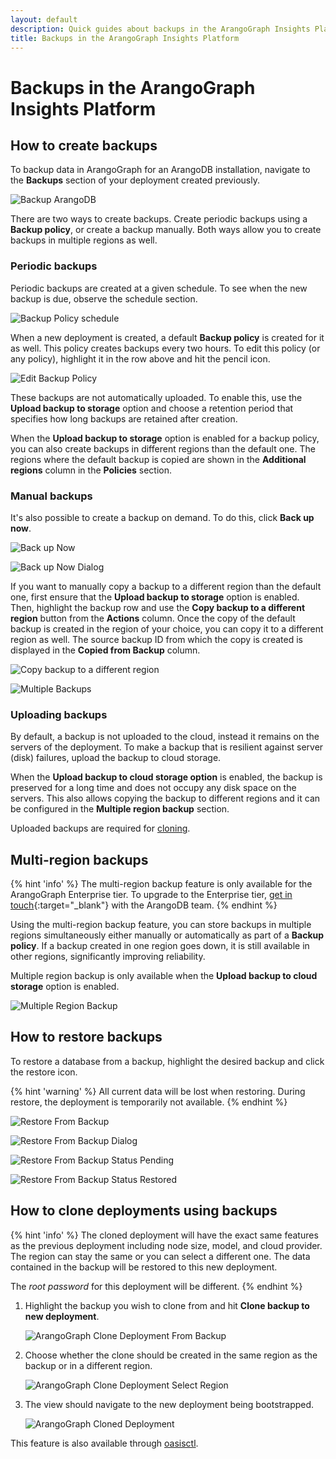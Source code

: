 ```yaml
---
layout: default
description: Quick guides about backups in the ArangoGraph Insights Platform
title: Backups in the ArangoGraph Insights Platform
---
```

# Backups in the ArangoGraph Insights Platform

## How to create backups

To backup data in ArangoGraph for an ArangoDB installation, navigate to the
**Backups** section of your deployment created previously.

![Backup ArangoDB](images/arangograph-backup-section.png)

There are two ways to create backups. Create periodic backups using a
**Backup policy**, or create a backup manually.
Both ways allow you to create backups in multiple regions as well.

### Periodic backups

Periodic backups are created at a given schedule. To see when the new backup is
due, observe the schedule section.

![Backup Policy schedule](images/arangograph-backup-policy-schedule.png)

When a new deployment is created, a default **Backup policy** is created for it
as well. This policy creates backups every two hours. To edit this policy
(or any policy), highlight it in the row above and hit the pencil icon.

![Edit Backup Policy](images/arangograph-edit-backup-policy.png)

These backups are not automatically uploaded. To enable this, use the
**Upload backup to storage** option and choose a retention period that
specifies how long backups are retained after creation. 

When the **Upload backup to storage** option is enabled for a backup policy,
you can also create backups in different regions than the default one.
The regions where the default backup is copied are shown in the
**Additional regions** column in the **Policies** section.

### Manual backups

It's also possible to create a backup on demand. To do this, click **Back up now**.

![Back up Now](images/arangograph-back-up-now.png)

![Back up Now Dialog](images/arangograph-back-up-now-dialog.png)

If you want to manually copy a backup to a different region than the default
one, first ensure that the **Upload backup to storage** option is enabled.
Then, highlight the backup row and use the
**Copy backup to a different region** button from the **Actions** column. 
Once the copy of the default backup is created in the region of your choice,
you can copy it to a different region as well. The source backup ID from
which the copy is created is displayed in the **Copied from Backup** column.

![Copy backup to a different region](images/arangograph-copy-backup-different-region.png)

![Multiple Backups](images/arangograph-multiple-backups.png)

### Uploading backups

By default, a backup is not uploaded to the cloud, instead it remains on the
servers of the deployment. To make a backup that is resilient against server
(disk) failures, upload the backup to cloud storage. 

When the **Upload backup to cloud storage option** is enabled, the backup is
preserved for a long time and does not occupy any disk space on the servers.
This also allows copying the backup to different regions and it can be
configured in the **Multiple region backup** section.

Uploaded backups are
required for [cloning](#how-to-clone-deployments-using-backups).

## Multi-region backups

{% hint 'info' %}
The multi-region backup feature is only available for the ArangoGraph
Enterprise tier. To upgrade to the Enterprise tier,
[get in touch](https://www.arangodb.com/contact/){:target="_blank"}
with the ArangoDB team.
{% endhint %}

Using the multi-region backup feature, you can store backups in multiple regions
simultaneously either manually or automatically as part of a **Backup policy**.
If a backup created in one region goes down, it is still available in other
regions, significantly improving reliability. 

Multiple region backup is only available when the
**Upload backup to cloud storage** option is enabled.

![Multiple Region Backup](images/arangograph-multi-region-backup.png)

## How to restore backups

To restore a database from a backup, highlight the desired backup and click the restore icon.

{% hint 'warning' %}
All current data will be lost when restoring.
During restore, the deployment is temporarily not available.
{% endhint %}

![Restore From Backup](images/arangograph-restore-from-backup.png)

![Restore From Backup Dialog](images/arangograph-restore-from-backup-dialog.png)

![Restore From Backup Status Pending](images/arangograph-restore-from-backup-status-pending.png)

![Restore From Backup Status Restored](images/arangograph-restore-from-backup-status-restored.png)

## How to clone deployments using backups

{% hint 'info' %}
The cloned deployment will have the exact same features as the previous
deployment including node size, model, and cloud provider. The region
can stay the same or you can select a different one. 
The data contained in the backup will be restored to this new deployment.

The *root password* for this deployment will be different.
{% endhint %}

1. Highlight the backup you wish to clone from and hit **Clone backup to new deployment**.

   ![ArangoGraph Clone Deployment From Backup](images/arangograph-clone-deployment-from-backup.png)

2. Choose whether the clone should be created in the same region as the backup or in a
   different region.

   ![ArangoGraph Clone Deployment Select Region](images/arangograph-clone-select-region.png) 

3. The view should navigate to the new deployment being bootstrapped.

   ![ArangoGraph Cloned Deployment](images/arangograph-cloned-deployment.png)

This feature is also available through [oasisctl](oasisctl.html).